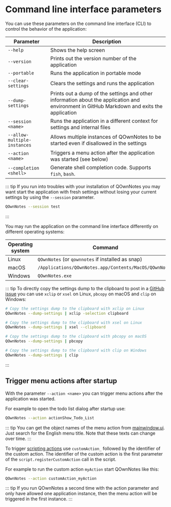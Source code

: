 # Command line interface parameters

You can use these parameters on the command line interface (CLI) to control
the behavior of the application:

| Parameter                    | Description                                                                                                                                |
|------------------------------| ------------------------------------------------------------------------------------------------------------------------------------------ |
| `--help`                     | Shows the help screen                                                                                                                      |
| `--version`                  | Prints out the version number of the application                                                                                           |
| `--portable`                 | Runs the application in portable mode                                                                                                      |
| `--clear-settings`           | Clears the settings and runs the application                                                                                               |
| `--dump-settings`            | Prints out a dump of the settings and other information about the application and environment in GitHub Markdown and exits the application |
| `--session <name>`           | Runs the application in a different context for settings and internal files                                                                |
| `--allow-multiple-instances` | Allows multiple instances of QOwnNotes to be started even if disallowed in the settings                                                    |
| `--action <name>`            | Triggers a menu action after the application was started (see below)                                                                       |
| `--completion <shell>`       | Generate shell completion code. Supports `fish`, `bash`.                                                                                   |

::: tip
If you run into troubles with your installation of QOwnNotes you may want start
the application with fresh settings without losing your current settings by using
the `--session` parameter.

```bash
QOwnNotes --session test
```
:::

You may run the application on the command line interface differently on
different operating systems:

| Operating system | Command                                                |
| ---------------- | ------------------------------------------------------ |
| Linux            | `QOwnNotes` (or `qownnotes` if installed as snap)      |
| macOS            | `/Applications/QOwnNotes.app/Contents/MacOS/QOwnNotes` |
| Windows          | `QOwnNotes.exe`                                        |

::: tip
To directly copy the settings dump to the clipboard to post in a
[GitHub issue](https://github.com/pbek/QOwnNotes/issues) you can use `xclip`
or `xsel` on Linux, `pbcopy` on macOS and `clip` on Windows:

```bash
# Copy the settings dump to the clipboard with xclip on Linux
QOwnNotes --dump-settings | xclip -selection clipboard

# Copy the settings dump to the clipboard with xsel on Linux
QOwnNotes --dump-settings | xsel --clipboard

# Copy the settings dump to the clipboard with pbcopy on macOS
QOwnNotes --dump-settings | pbcopy

# Copy the settings dump to the clipboard with clip on Windows
QOwnNotes --dump-settings | clip
```
:::

## Trigger menu actions after startup

With the parameter `--action <name>` you can trigger menu actions after the application was started.

For example to open the todo list dialog after startup use:

```bash
QOwnNotes --action actionShow_Todo_List
```

::: tip
You can get the object names of the menu action from
[mainwindow.ui](https://github.com/pbek/QOwnNotes/blob/main/src/mainwindow.ui).
Just search for the English menu title. Note that these texts can change over time.
:::

To trigger [scripting actions](../scripting/methods-and-objects.md#registering-a-custom-action)
use `customAction_` followed by the identifier of the custom action.
The identifier of the custom action is the first parameter of the `script.registerCustomAction`
call in the script.

For example to run the custom action `myAction` start QOwnNotes like this:

```bash
QOwnNotes --action customAction_myAction
```

::: tip
If you run QOwnNotes a second time with the action parameter and only have allowed
one application instance, then the menu action will be triggered in the first instance.
:::
